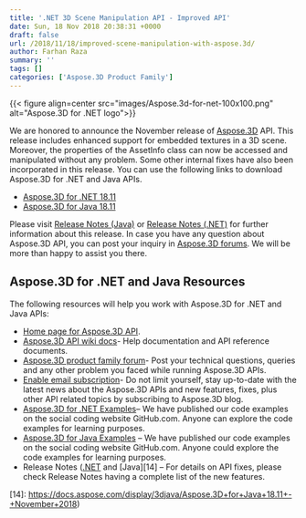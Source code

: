 ```yaml
---
title: '.NET 3D Scene Manipulation API - Improved API'
date: Sun, 18 Nov 2018 20:38:31 +0000
draft: false
url: /2018/11/18/improved-scene-manipulation-with-aspose.3d/
author: Farhan Raza
summary: ''
tags: []
categories: ['Aspose.3D Product Family']
---
```




{{< figure align=center src="images/Aspose.3d-for-net-100x100.png" alt="Aspose.3D for .NET logo">}}


We are honored to announce the November release of [Aspose.3D][1] API. This release includes enhanced support for embedded textures in a 3D scene. Moreover, the properties of the AssetInfo class can now be accessed and manipulated without any problem. Some other internal fixes have also been incorporated in this release. You can use the following links to download Aspose.3D for .NET and Java APIs.

*   [Aspose.3D for .NET 18.11][2]
*   [Aspose.3D for Java 18.11][3]

Please visit [Release Notes (Java)][4] or [Release Notes (.NET)][5] for further information about this release. In case you have any question about Aspose.3D API, you can post your inquiry in [Aspose.3D forums][6]. We will be more than happy to assist you there.

## Aspose.3D for .NET and Java Resources

The following resources will help you work with Aspose.3D for .NET and Java APIs:

*   [Home page for Aspose.3D API][7].
*   [Aspose.3D API wiki docs][8]\- Help documentation and API reference documents.
*   [Aspose.3D product family forum][9]\- Post your technical questions, queries and any other problem you faced while running Aspose.3D APIs.
*   [Enable email subscription][10]\- Do not limit yourself, stay up-to-date with the latest news about the Aspose.3D APIs and new features, fixes, plus other API related topics by subscribing to Aspose.3D blog.
*   [Aspose.3D for .NET Examples][11]– We have published our code examples on the social coding website GitHub.com. Anyone can explore the code examples for learning purposes.
*   [Aspose.3D for Java Examples][12] – We have published our code examples on the social coding website GitHub.com. Anyone could explore the code examples for learning purposes.
*   Release Notes ([.NET][13] and [Java][14] – For details on API fixes, please check Release Notes having a complete list of the new features.




[1]: https://products.aspose.com/3d
[2]: https://www.nuget.org/packages/Aspose.3D/18.11.0
[3]: https://artifact.aspose.com/repo/com/aspose/aspose-3d/18.11/
[4]: https://docs.aspose.com/3d/java/aspose-3d-for-java-18-11-november-2018/
[5]: https://docs.aspose.com/3d/net/aspose-3d-for-net-18-11-november-2018/
[6]: https://forum.aspose.com/c/3d
[7]: http://www.aspose.com/products/3d
[8]: https://docs.aspose.com/3d/
[9]: https://forum.aspose.com/c/3d
[10]: https://blog.aspose.com/category/aspose-products/aspose-3d-product-family/
[11]: https://github.com/aspose3d/Aspose_3D_NET
[12]: https://github.com/aspose-3d/Aspose.3D-for-Java
[13]: https://docs.aspose.com/display/3dnet/Aspose.3D+for+.NET+18.11+-+November+2018
[14]: https://docs.aspose.com/display/3djava/Aspose.3D+for+Java+18.11+-+November+2018)





